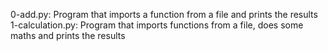 0-add.py: Program that imports a function from a file and prints the results
1-calculation.py: Program that imports functions from a file, does some maths and prints the results
